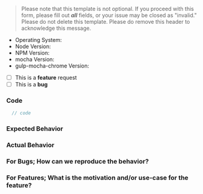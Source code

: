 > Please note that this template is not optional. If you proceed with this form,
please fill out **_all_** fields, or your issue may be closed as "invalid."
Please do not delete this template. Please do remove this header to acknowledge this message.

* Operating System:
* Node Version:
* NPM Version:
* mocha Version:
* gulp-mocha-chrome Version:

<!-- Please place an x in all [ ] that apply -->

- [ ] This is a **feature** request
- [ ] This is a **bug**

### Code

<!-- If you have a large amount of code to share which demonstrates the problem you're
experiencing, please provide a link to your repository rather than pasting code.
Otherwise, please paste relevant short snippets below. -->

```js
  // code
```

### Expected Behavior

### Actual Behavior

### For Bugs; How can we reproduce the behavior?

### For Features; What is the motivation and/or use-case for the feature?
